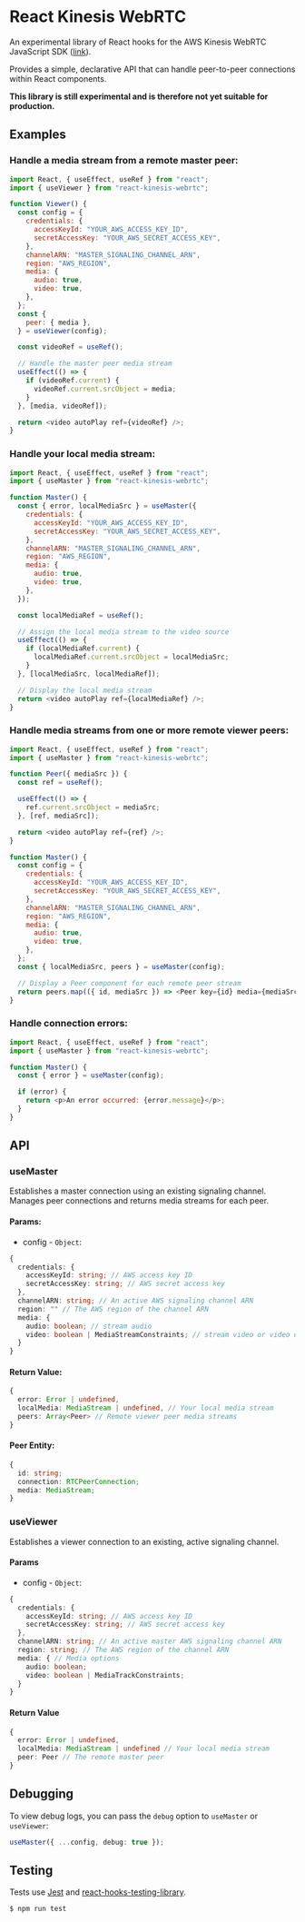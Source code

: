 # React Kinesis WebRTC

An experimental library of React hooks for the AWS Kinesis WebRTC JavaScript SDK ([link](https://github.com/awslabs/amazon-kinesis-video-streams-webrtc-sdk-js)).

Provides a simple, declarative API that can handle peer-to-peer connections within React components.

**This library is still experimental and is therefore not yet suitable for production.**

## Examples

### Handle a media stream from a remote master peer:

```javascript
import React, { useEffect, useRef } from "react";
import { useViewer } from "react-kinesis-webrtc";

function Viewer() {
  const config = {
    credentials: {
      accessKeyId: "YOUR_AWS_ACCESS_KEY_ID",
      secretAccessKey: "YOUR_AWS_SECRET_ACCESS_KEY",
    },
    channelARN: "MASTER_SIGNALING_CHANNEL_ARN",
    region: "AWS_REGION",
    media: {
      audio: true,
      video: true,
    },
  };
  const {
    peer: { media },
  } = useViewer(config);

  const videoRef = useRef();

  // Handle the master peer media stream
  useEffect(() => {
    if (videoRef.current) {
      videoRef.current.srcObject = media;
    }
  }, [media, videoRef]);

  return <video autoPlay ref={videoRef} />;
}
```

### Handle your local media stream:

```javascript
import React, { useEffect, useRef } from "react";
import { useMaster } from "react-kinesis-webrtc";

function Master() {
  const { error, localMediaSrc } = useMaster({
    credentials: {
      accessKeyId: "YOUR_AWS_ACCESS_KEY_ID",
      secretAccessKey: "YOUR_AWS_SECRET_ACCESS_KEY",
    },
    channelARN: "MASTER_SIGNALING_CHANNEL_ARN",
    region: "AWS_REGION",
    media: {
      audio: true,
      video: true,
    },
  });

  const localMediaRef = useRef();

  // Assign the local media stream to the video source
  useEffect(() => {
    if (localMediaRef.current) {
      localMediaRef.current.srcObject = localMediaSrc;
    }
  }, [localMediaSrc, localMediaRef]);

  // Display the local media stream
  return <video autoPlay ref={localMediaRef} />;
}
```

### Handle media streams from one or more remote viewer peers:

```javascript
import React, { useEffect, useRef } from "react";
import { useMaster } from "react-kinesis-webrtc";

function Peer({ mediaSrc }) {
  const ref = useRef();

  useEffect(() => {
    ref.current.srcObject = mediaSrc;
  }, [ref, mediaSrc]);

  return <video autoPlay ref={ref} />;
}

function Master() {
  const config = {
    credentials: {
      accessKeyId: "YOUR_AWS_ACCESS_KEY_ID",
      secretAccessKey: "YOUR_AWS_SECRET_ACCESS_KEY",
    },
    channelARN: "MASTER_SIGNALING_CHANNEL_ARN",
    region: "AWS_REGION",
    media: {
      audio: true,
      video: true,
    },
  };
  const { localMediaSrc, peers } = useMaster(config);

  // Display a Peer component for each remote peer stream
  return peers.map(({ id, mediaSrc }) => <Peer key={id} media={mediaSrc} />);
}
```

### Handle connection errors:

```javascript
import React, { useEffect, useRef } from "react";
import { useMaster } from "react-kinesis-webrtc";

function Master() {
  const { error } = useMaster(config);

  if (error) {
    return <p>An error occurred: {error.message}</p>;
  }
}
```

## API

### useMaster

Establishes a master connection using an existing signaling channel. Manages peer connections and returns media streams for each peer.

#### Params:

- config - `Object`:

```typescript
{
  credentials: {
    accessKeyId: string; // AWS access key ID
    secretAccessKey: string; // AWS secret access key
  },
  channelARN: string; // An active AWS signaling channel ARN
  region: "" // The AWS region of the channel ARN
  media: {
    audio: boolean; // stream audio
    video: boolean | MediaStreamConstraints; // stream video or video options
  }
}
```

#### Return Value:

```typescript
{
  error: Error | undefined,
  localMedia: MediaStream | undefined, // Your local media stream
  peers: Array<Peer> // Remote viewer peer media streams
}
```

#### Peer Entity:

```typescript
{
  id: string;
  connection: RTCPeerConnection;
  media: MediaStream;
}
```

### useViewer

Establishes a viewer connection to an existing, active signaling channel.

#### Params

- config - `Object`:

```typescript
{
  credentials: {
    accessKeyId: string; // AWS access key ID
    secretAccessKey: string; // AWS secret access key
  },
  channelARN: string; // An active master AWS signaling channel ARN
  region: string; // The AWS region of the channel ARN
  media: { // Media options
    audio: boolean;
    video: boolean | MediaTrackConstraints;
  }
}
```

#### Return Value

```typescript
{
  error: Error | undefined,
  localMedia: MediaStream | undefined // Your local media stream
  peer: Peer // The remote master peer
}
```

## Debugging

To view debug logs, you can pass the `debug` option to `useMaster` or `useViewer`:

```typescript
useMaster({ ...config, debug: true });
```

## Testing

Tests use [Jest](https://jestjs.io/) and [react-hooks-testing-library](https://github.com/testing-library/react-hooks-testing-library).

```shell
$ npm run test
```
